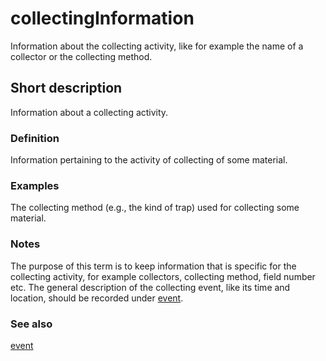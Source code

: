 # collectingInformation

Information about the collecting activity, like for example the name of a collector or the collecting method.


## Short description

Information about a collecting activity.


### Definition

Information pertaining to the activity of collecting of some material.


### Examples

The collecting method (e.g., the kind of trap) used for collecting some material.


### Notes

The purpose of this term is to keep information that is specific for the collecting activity, for example collectors, collecting method, field number etc. The general description of the collecting event, like its time and location, should be recorded under [event](__DOCLINK__event/).


### See also

[event](__DOCLINK__event/)
